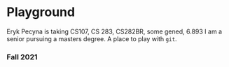 # Playground
Eryk Pecyna is taking CS107, CS 283, CS282BR, some gened, 6.893
I am a senior pursuing a masters degree.
A place to play with `git`.

### Fall 2021
